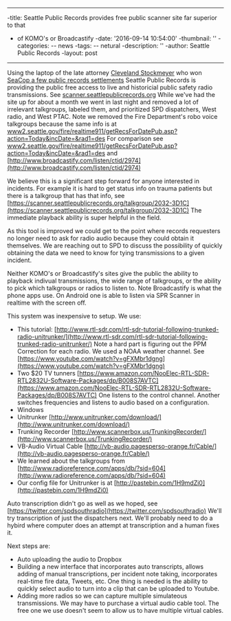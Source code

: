 ----
 -title: Seattle Public Records provides free public scanner site far superior to that
  -  of KOMO's or Broadcastify
  -date: '2016-09-14 10:54:00'
  -thumbnail: ''
  -categories:
  -- news
  -tags:
  -- netural
  -description: ''
  -author: Seattle Public Records
  -layout: post
----
Using the laptop of the late attorney [Cleveland Stockmeyer](http://www.thestranger.com/slog/2016/05/03/24037709/seattle-mourns-the-loss-of-cleveland-stockmeyer-one-of-its-greatest-attorneys) who won [SeaCop a few public records settlements](http://www.thestranger.com/blogs/slog/2015/10/12/23000564/seattle-police-department-reaches-30000-settlement-with-center-for-open-policing-over-disclosure-of-gps-data) Seattle Public Records is providing the public free access to live and historicial public safety radio transmissions. See [scanner.seattlepublicrecords.org](https://scanner.seattlepublicrecords.org/) While we've had the site up for about a month we went in last night and removed a lot of irrelevant talkgroups, labeled them, and prioritized SPD dispatchers, West radio, and West PTAC. Note we removed the Fire Department's robo voice talkgroups because the same info is at [www2.seattle.gov/fire/realtime911/getRecsForDatePub.asp?action=Today&incDate=&rad1=des](www2.seattle.gov/fire/realtime911/getRecsForDatePub.asp?action=Today&incDate=&rad1=des) For comparison see [www2.seattle.gov/fire/realtime911/getRecsForDatePub.asp?action=Today&incDate=&rad1=des](www2.seattle.gov/fire/realtime911/getRecsForDatePub.asp?action=Today&incDate=&rad1=des) and [http://www.broadcastify.com/listen/ctid/2974](http://www.broadcastify.com/listen/ctid/2974)

We believe this is a significant step forward for anyone interested in incidents. For example it is hard to get status info on trauma patients but there is a talkgroup that has that info, see [https://scanner.seattlepublicrecords.org/talkgroup/2032-3D1C](https://scanner.seattlepublicrecords.org/talkgroup/2032-3D1C) The immediate playback ability is super helpful in the field. 

As this tool is improved we could get to the point where records requesters no longer need to ask for radio audio because they could obtain it themselves. We are reaching out to SPD to discuss the possibility of quickly obtaining the data we need to know for tying transmissions to a given incident.

Neither KOMO's or Broadcastify's sites give the public the ability to playback indivual transmissions, the wide range of talkgroups, or the ability to pick which talkgroups or radios to listen to. Note Broadcastify is what the phone apps use. On Android one is able to listen via SPR Scanner in realtime with the screen off. 

This system was inexpensive to setup. We use:

- This tutorial: [http://www.rtl-sdr.com/rtl-sdr-tutorial-following-trunked-radio-unitrunker/](http://www.rtl-sdr.com/rtl-sdr-tutorial-following-trunked-radio-unitrunker/) Note a hard part is figuring out the PPM Correction for each radio. We used a NOAA weather channel. See [https://www.youtube.com/watch?v=gFXMbr1dgng](https://www.youtube.com/watch?v=gFXMbr1dgng)
- Two $20 TV tunners [https://www.amazon.com/NooElec-RTL-SDR-RTL2832U-Software-Packages/dp/B008S7AVTC](https://www.amazon.com/NooElec-RTL-SDR-RTL2832U-Software-Packages/dp/B008S7AVTC) One listens to the control channel. Another switches frequencies and listens to audio based on a configuration.
- Windows
- Unitrunker [http://www.unitrunker.com/download/](http://www.unitrunker.com/download/)
- Trunking Recorder [http://www.scannerbox.us/TrunkingRecorder/](http://www.scannerbox.us/TrunkingRecorder/)
- VB-Audio Virtual Cable [http://vb-audio.pagesperso-orange.fr/Cable/](http://vb-audio.pagesperso-orange.fr/Cable/)
- We learned about the talkgroups from [http://www.radioreference.com/apps/db/?sid=604](http://www.radioreference.com/apps/db/?sid=604)
- Our config file for Unitrunker is at [http://pastebin.com/1H9mdZi0](http://pastebin.com/1H9mdZi0)

Auto transcription didn't go as well as we hoped, see [https://twitter.com/spdsouthradio](https://twitter.com/spdsouthradio) We'll try transcription of just the dispatchers next. We'll probably need to do a hybird where computer does an attempt at transcription and a human fixes it.

Next steps are:

- Auto uploading the audio to Dropbox
- Building a new interface that incorporates auto transcripts, allows adding of manual transcriptions, per incident note taking, incorporates real-time fire data, Tweets, etc. One thing is needed is the ability to quickly select audio to turn into a clip that can be uploaded to Youtube.
- Adding more radios so we can capture multiple simulateous transmissions. We may have to purchase a virtual audio cable tool. The free one we use doesn't seem to allow us to have multiple virtual cables. 
